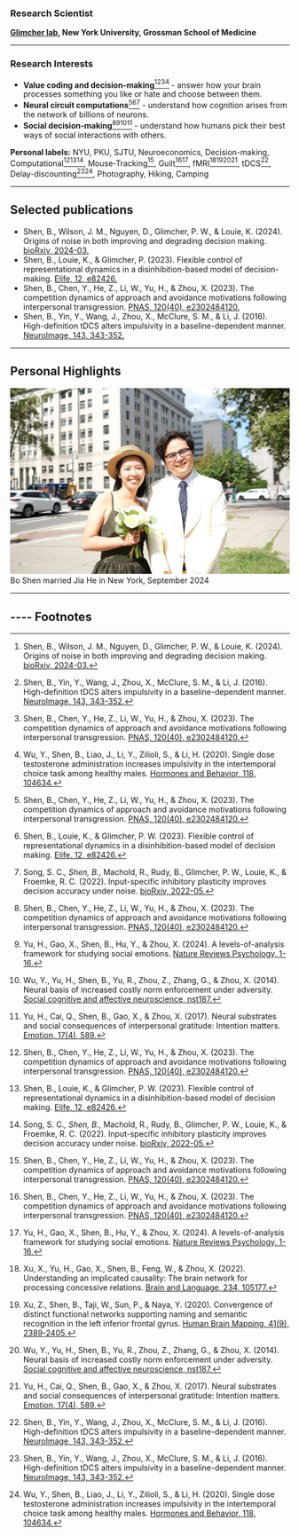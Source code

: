 ### Research Scientist

__[Glimcher lab](https://www.neuroeconomicslab.org/), New York University, Grossman School of Medicine__

---
### Research Interests

- __Value coding and decision-making__[^first][^second][^third][^fourth] - answer how your brain processes something you like or hate and choose between them.
- __Neural circuit computations__[^third][^fifth][^sixth] - understand how cognition arises from the network of billions of neurons.
- __Social decision-making__[^third][^seventh][^tenth][^eleventh] - understand how humans pick their best ways of social interactions with others.

__Personal labels:__
NYU, PKU, SJTU, Neuroeconomics, Decision-making, Computational[^third][^fifth][^sixth], Mouse-Tracking[^third], Guilt[^third][^seventh], fMRI[^eighth][^ninth][^tenth][^eleventh], tDCS[^second], Delay-discounting[^second][^fourth], Photography, Hiking, Camping

[^first]: Shen, B., Wilson, J. M., Nguyen, D., Glimcher, P. W., & Louie, K. (2024). Origins of noise in both improving and degrading decision making. [bioRxiv, 2024-03.](https://doi.org/10.1101/2024.03.26.586597)

[^second]: Shen, B., Yin, Y., Wang, J., Zhou, X., McClure, S. M., & Li, J. (2016). High-definition tDCS alters impulsivity in a baseline-dependent manner. [NeuroImage, 143, 343-352.](https://doi.org/10.1016/j.neuroimage.2016.09.006)

[^third]: Shen, B., Chen, Y., He, Z., Li, W., Yu, H., & Zhou, X. (2023). The competition dynamics of approach and avoidance motivations following interpersonal transgression. [PNAS, 120(40), e2302484120.](https://doi.org/10.1073/pnas.2302484120)

[^fourth]: Wu, Y., Shen, B., Liao, J., Li, Y., Zilioli, S., & Li, H. (2020). Single dose testosterone administration increases impulsivity in the intertemporal choice task among healthy males. [Hormones and Behavior, 118, 104634.](https://doi.org/10.1016/j.yhbeh.2019.104634)

[^fifth]: Shen, B., Louie, K., & Glimcher, P. W. (2023). Flexible control of representational dynamics in a disinhibition-based model of decision making. [Elife, 12, e82426.](https://doi.org/10.7554/eLife.82426)

[^sixth]: Song, S. C.*, Shen, B.*, Machold, R., Rudy, B., Glimcher, P. W., Louie, K., & Froemke, R. C. (2022). Input-specific inhibitory plasticity improves decision accuracy under noise. [bioRxiv, 2022-05.](https://doi.org/10.1101/2022.05.24.493332)

[^seventh]: Yu, H., Gao, X., Shen, B., Hu, Y., & Zhou, X. (2024). A levels-of-analysis framework for studying social emotions. [Nature Reviews Psychology, 1-16.](https://doi.org/10.1038/s44159-024-00285-1)

[^eighth]: Xu, X., Yu, H., Gao, X., Shen, B., Feng, W., & Zhou, X. (2022). Understanding an implicated causality: The brain network for processing concessive relations. [Brain and Language, 234, 105177.](https://doi.org/10.1016/j.bandl.2022.105177)

[^ninth]: Xu, Z., Shen, B., Taji, W., Sun, P., & Naya, Y. (2020). Convergence of distinct functional networks supporting naming and semantic recognition in the left inferior frontal gyrus. [Human Brain Mapping, 41(9), 2389-2405.](https://doi.org/10.1002/hbm.24953)

[^tenth]: Wu, Y., Yu, H., Shen, B., Yu, R., Zhou, Z., Zhang, G., & Zhou, X. (2014). Neural basis of increased costly norm enforcement under adversity. [Social cognitive and affective neuroscience, nst187.](https://doi.org/10.1093/scan/nst187)

[^eleventh]: Yu, H., Cai, Q., Shen, B., Gao, X., & Zhou, X. (2017). Neural substrates and social consequences of interpersonal gratitude: Intention matters. [Emotion, 17(4), 589.](https://psycnet.apa.org/doi/10.1037/emo0000258)

[^twelfth]: Wu, Y., Wei, R., Ou, J., Shen, B., & Ye, Y. (2022). Estratetraenol increases preference for large sexual reward but not impulsivity among heterosexual males. [Hormones and Behavior, 146, 105266.](https://doi.org/10.1016/j.yhbeh.2022.105266)

---

## Selected publications
- Shen, B., Wilson, J. M., Nguyen, D., Glimcher, P. W., & Louie, K. (2024). Origins of noise in both improving and degrading decision making. [bioRxiv, 2024-03.](https://doi.org/10.1101/2024.03.26.586597)
- Shen, B., Louie, K., & Glimcher, P. (2023). Flexible control of representational dynamics in a disinhibition-based model of decision-making. [Elife, 12, e82426.](https://doi.org/10.7554/eLife.82426)
- Shen, B., Chen, Y., He, Z., Li, W., Yu, H., & Zhou, X. (2023). The competition dynamics of approach and avoidance motivations following interpersonal transgression. [PNAS, 120(40), e2302484120.](https://doi.org/10.1073/pnas.2302484120)
- Shen, B., Yin, Y., Wang, J., Zhou, X., McClure, S. M., & Li, J. (2016). High-definition tDCS alters impulsivity in a baseline-dependent manner. [NeuroImage, 143, 343-352.](https://doi.org/10.1016/j.neuroimage.2016.09.006)
  
---

## Personal Highlights

![photo](https://github.com/BoShenNeuro/BoShenNeuro.github.io/blob/main/WechatIMG49.jpg?raw=true)
Bo Shen married Jia He in New York, September 2024

---

---- Footnotes
----


